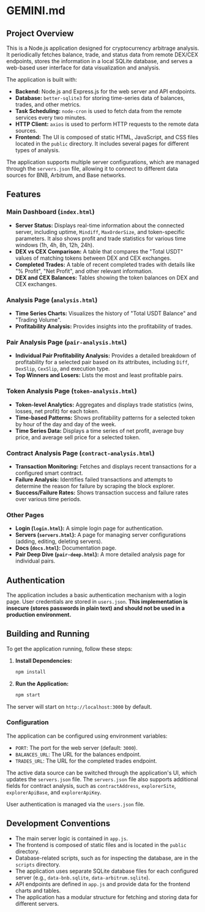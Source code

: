# GEMINI.md

## Project Overview

This is a Node.js application designed for cryptocurrency arbitrage analysis. It periodically fetches balance, trade, and status data from remote DEX/CEX endpoints, stores the information in a local SQLite database, and serves a web-based user interface for data visualization and analysis.

The application is built with:
-   **Backend:** Node.js and Express.js for the web server and API endpoints.
-   **Database:** `better-sqlite3` for storing time-series data of balances, trades, and other metrics.
-   **Task Scheduling:** `node-cron` is used to fetch data from the remote services every two minutes.
-   **HTTP Client:** `axios` is used to perform HTTP requests to the remote data sources.
-   **Frontend:** The UI is composed of static HTML, JavaScript, and CSS files located in the `public` directory. It includes several pages for different types of analysis.

The application supports multiple server configurations, which are managed through the `servers.json` file, allowing it to connect to different data sources for BNB, Arbitrum, and Base networks.

## Features

### Main Dashboard (`index.html`)

-   **Server Status:** Displays real-time information about the connected server, including uptime, `Mindiff`, `MaxOrderSize`, and token-specific parameters. It also shows profit and trade statistics for various time windows (1h, 4h, 8h, 12h, 24h).
-   **DEX vs CEX Comparison:** A table that compares the "Total USDT" values of matching tokens between DEX and CEX exchanges.
-   **Completed Trades:** A table of recent completed trades with details like "% Profit", "Net Profit", and other relevant information.
-   **DEX and CEX Balances:** Tables showing the token balances on DEX and CEX exchanges.

### Analysis Page (`analysis.html`)

-   **Time Series Charts:** Visualizes the history of "Total USDT Balance" and "Trading Volume".
-   **Profitability Analysis:** Provides insights into the profitability of trades.

### Pair Analysis Page (`pair-analysis.html`)

-   **Individual Pair Profitability Analysis:** Provides a detailed breakdown of profitability for a selected pair based on its attributes, including `Diff`, `DexSlip`, `CexSlip`, and execution type.
-   **Top Winners and Losers:** Lists the most and least profitable pairs.

### Token Analysis Page (`token-analysis.html`)

-   **Token-level Analytics:** Aggregates and displays trade statistics (wins, losses, net profit) for each token.
-   **Time-based Patterns:** Shows profitability patterns for a selected token by hour of the day and day of the week.
-   **Time Series Data:** Displays a time series of net profit, average buy price, and average sell price for a selected token.

### Contract Analysis Page (`contract-analysis.html`)

-   **Transaction Monitoring:** Fetches and displays recent transactions for a configured smart contract.
-   **Failure Analysis:** Identifies failed transactions and attempts to determine the reason for failure by scraping the block explorer.
-   **Success/Failure Rates:** Shows transaction success and failure rates over various time periods.

### Other Pages

-   **Login (`login.html`):** A simple login page for authentication.
-   **Servers (`servers.html`):** A page for managing server configurations (adding, editing, deleting servers).
-   **Docs (`docs.html`):** Documentation page.
-   **Pair Deep Dive (`pair-deep.html`):** A more detailed analysis page for individual pairs.

## Authentication

The application includes a basic authentication mechanism with a login page. User credentials are stored in `users.json`. **This implementation is insecure (stores passwords in plain text) and should not be used in a production environment.**

## Building and Running

To get the application running, follow these steps:

1.  **Install Dependencies:**
    ```bash
    npm install
    ```
2.  **Run the Application:**
    ```bash
    npm start
    ```
The server will start on `http://localhost:3000` by default.

### Configuration

The application can be configured using environment variables:
-   `PORT`: The port for the web server (default: `3000`).
-   `BALANCES_URL`: The URL for the balances endpoint.
-   `TRADES_URL`: The URL for the completed trades endpoint.

The active data source can be switched through the application's UI, which updates the `servers.json` file. The `servers.json` file also supports additional fields for contract analysis, such as `contractAddress`, `explorerSite`, `explorerApiBase`, and `explorerApiKey`.

User authentication is managed via the `users.json` file.

## Development Conventions

-   The main server logic is contained in `app.js`.
-   The frontend is composed of static files and is located in the `public` directory.
-   Database-related scripts, such as for inspecting the database, are in the `scripts` directory.
-   The application uses separate SQLite database files for each configured server (e.g., `data-bnb.sqlite`, `data-arbitrum.sqlite`).
-   API endpoints are defined in `app.js` and provide data for the frontend charts and tables.
-   The application has a modular structure for fetching and storing data for different servers.
